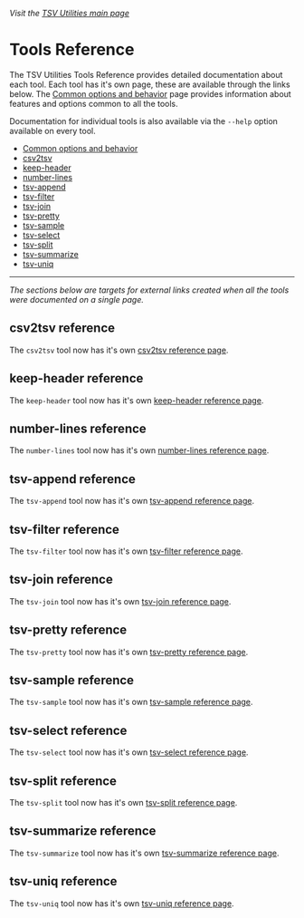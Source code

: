 _Visit the [TSV Utilities main page](../README.md)_

# Tools Reference

The TSV Utilities Tools Reference provides detailed documentation about each tool. Each tool has it's own page, these are available through the links below. The [Common options and behavior](tool_reference/common-options-and-behavior.md) page provides information about features and options common to all the tools.

Documentation for individual tools is also available via the `--help` option available on every tool.

* [Common options and behavior](tool_reference/common-options-and-behavior.md)
* [csv2tsv](tool_reference/csv2tsv.md)
* [keep-header](tool_reference/keep-header.md)
* [number-lines](tool_reference/number-lines.md)
* [tsv-append](tool_reference/tsv-append.md)
* [tsv-filter](tool_reference/tsv-filter.md)
* [tsv-join](tool_reference/tsv-join.md)
* [tsv-pretty](tool_reference/tsv-pretty.md)
* [tsv-sample](tool_reference/tsv-sample.md)
* [tsv-select](tool_reference/tsv-select.md)
* [tsv-split](tool_reference/tsv-split.md)
* [tsv-summarize](tool_reference/tsv-summarize.md)
* [tsv-uniq](tool_reference/tsv-uniq.md)

___

*The sections below are targets for external links created when all the tools were documented on a single page.*

## csv2tsv reference

The `csv2tsv` tool now has it's own [csv2tsv reference page](tool_reference/csv2tsv.md).

## keep-header reference

The `keep-header` tool now has it's own [keep-header reference page](tool_reference/keep-header.md).

## number-lines reference

The `number-lines` tool now has it's own [number-lines reference page](tool_reference/number-lines.md).

## tsv-append reference

The `tsv-append` tool now has it's own [tsv-append reference page](tool_reference/tsv-append.md).

## tsv-filter reference

The `tsv-filter` tool now has it's own [tsv-filter reference page](tool_reference/tsv-filter.md).

## tsv-join reference

The `tsv-join` tool now has it's own [tsv-join reference page](tool_reference/tsv-join.md).

## tsv-pretty reference

The `tsv-pretty` tool now has it's own [tsv-pretty reference page](tool_reference/tsv-pretty.md).

## tsv-sample reference

The `tsv-sample` tool now has it's own [tsv-sample reference page](tool_reference/tsv-sample.md).

## tsv-select reference

The `tsv-select` tool now has it's own [tsv-select reference page](tool_reference/tsv-select.md).

## tsv-split reference

The `tsv-split` tool now has it's own [tsv-split reference page](tool_reference/tsv-split.md).

## tsv-summarize reference

The `tsv-summarize` tool now has it's own [tsv-summarize reference page](tool_reference/tsv-summarize.md).

## tsv-uniq reference

The `tsv-uniq` tool now has it's own [tsv-uniq reference page](tool_reference/tsv-uniq.md).
